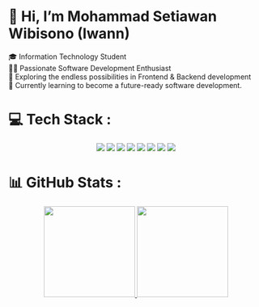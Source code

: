 # 👋  Hi, I’m Mohammad Setiawan Wibisono (Iwann)

🎓 Information Technology Student <br> 🧑‍💻 Passionate Software Development Enthusiast <br> 🚀 Exploring the endless possibilities in Frontend & Backend development <br> 🌱 Currently learning to become a future-ready software development.

# 💻 Tech Stack :

<p align="center"> 
  <img src="https://img.shields.io/badge/html5-E34F26?style=for-the-badge&logo=html5&logoColor=white"/>  
  <img src="https://img.shields.io/badge/css3-%231572B6.svg?style=for-the-badge&logo=css3&logoColor=white"/>
  <img src="https://img.shields.io/badge/javascript-ccaa30?style=for-the-badge&logo=javascript&logoColor=white"/>
<!--   <img src="https://img.shields.io/badge/go-00599C?style=for-the-badge&logo=go&logoColor=white"/> -->
  <img src="https://img.shields.io/badge/php-%23777BB4.svg?style=for-the-badge&logo=php&logoColor=white"/>
  <img src="https://img.shields.io/badge/Laravel-dd1100?style=for-the-badge&logo=laravel&logoColor=white"/>
<!--   <img src="https://img.shields.io/badge/c%23-%23239120.svg?style=for-the-badge&logo=c-sharp&logoColor=white"/>
  <img src="https://img.shields.io/badge/.NET-5C2D91?style=for-the-badge&logo=.net&logoColor=white"/> -->
  <img src="https://img.shields.io/badge/mysql-00f?style=for-the-badge&logo=mysql&logoColor=white"/>
  <img src="https://img.shields.io/badge/postgres-316192?style=for-the-badge&logo=postgresql&logoColor=white"/>
  <img src="https://img.shields.io/badge/git-F05033?style=for-the-badge&logo=git&logoColor=white"/>
</p>

# 📊 GitHub Stats :
<p align="center">
  <a href="https://github.com/SuperWann">
  <img height="180em" src="https://github-readme-streak-stats.herokuapp.com/?user=Stwn25&theme=algolia&hide_border=false"/>
</a>
<a href="https://github.com/SuperWann">
  <img height="180em"  src="https://github-readme-stats-eight-theta.vercel.app/api/top-langs/?username=Stwn25&layout=compact&langs_count=8&theme=algolia"/>
</a>
</p>

